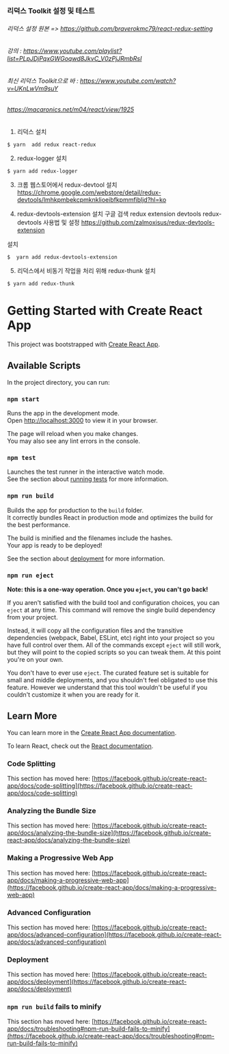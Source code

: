 ### 리덕스 Toolkit 설정 및 테스트

###### 리덕스 설정 원본  => https://github.com/braverokmc79/react-redux-setting

###### 강의  : https://www.youtube.com/playlist?list=PLpJDjPqxGWGoqwd8JkvC_V0zPjJRmbRsI

###### 최신 리덕스 Toolkit으로 바 : https://www.youtube.com/watch?v=UKnLwVm9suY


###### https://macaronics.net/m04/react/view/1925

1. 리덕스 설치
```
$ yarn  add redux react-redux
```

2. redux-logger 설치
```
$ yarn add redux-logger
```

3. 크롬 웹스토어에서 redux-devtool  설치
https://chrome.google.com/webstore/detail/redux-devtools/lmhkpmbekcpmknklioeibfkpmmfibljd?hl=ko

4. redux-devtools-extension 설치
구글 검색  redux extension devtools
redux-devtools 사용법 및 설정
https://github.com/zalmoxisus/redux-devtools-extension

설치
```
$  yarn add redux-devtools-extension
```

5. 리덕스에서 비동기 작업을 처리 위해 redux-thunk 설치
```
$ yarn add redux-thunk
```



# Getting Started with Create React App

This project was bootstrapped with [Create React App](https://github.com/facebook/create-react-app).

## Available Scripts

In the project directory, you can run:

### `npm start`

Runs the app in the development mode.\
Open [http://localhost:3000](http://localhost:3000) to view it in your browser.

The page will reload when you make changes.\
You may also see any lint errors in the console.

### `npm test`

Launches the test runner in the interactive watch mode.\
See the section about [running tests](https://facebook.github.io/create-react-app/docs/running-tests) for more information.

### `npm run build`

Builds the app for production to the `build` folder.\
It correctly bundles React in production mode and optimizes the build for the best performance.

The build is minified and the filenames include the hashes.\
Your app is ready to be deployed!

See the section about [deployment](https://facebook.github.io/create-react-app/docs/deployment) for more information.

### `npm run eject`

**Note: this is a one-way operation. Once you `eject`, you can't go back!**

If you aren't satisfied with the build tool and configuration choices, you can `eject` at any time. This command will remove the single build dependency from your project.

Instead, it will copy all the configuration files and the transitive dependencies (webpack, Babel, ESLint, etc) right into your project so you have full control over them. All of the commands except `eject` will still work, but they will point to the copied scripts so you can tweak them. At this point you're on your own.

You don't have to ever use `eject`. The curated feature set is suitable for small and middle deployments, and you shouldn't feel obligated to use this feature. However we understand that this tool wouldn't be useful if you couldn't customize it when you are ready for it.

## Learn More

You can learn more in the [Create React App documentation](https://facebook.github.io/create-react-app/docs/getting-started).

To learn React, check out the [React documentation](https://reactjs.org/).

### Code Splitting

This section has moved here: [https://facebook.github.io/create-react-app/docs/code-splitting](https://facebook.github.io/create-react-app/docs/code-splitting)

### Analyzing the Bundle Size

This section has moved here: [https://facebook.github.io/create-react-app/docs/analyzing-the-bundle-size](https://facebook.github.io/create-react-app/docs/analyzing-the-bundle-size)

### Making a Progressive Web App

This section has moved here: [https://facebook.github.io/create-react-app/docs/making-a-progressive-web-app](https://facebook.github.io/create-react-app/docs/making-a-progressive-web-app)

### Advanced Configuration

This section has moved here: [https://facebook.github.io/create-react-app/docs/advanced-configuration](https://facebook.github.io/create-react-app/docs/advanced-configuration)

### Deployment

This section has moved here: [https://facebook.github.io/create-react-app/docs/deployment](https://facebook.github.io/create-react-app/docs/deployment)

### `npm run build` fails to minify

This section has moved here: [https://facebook.github.io/create-react-app/docs/troubleshooting#npm-run-build-fails-to-minify](https://facebook.github.io/create-react-app/docs/troubleshooting#npm-run-build-fails-to-minify)
